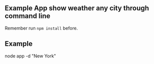 ## Example App show weather any city through command line


Remember run ```npm install``` before. 


## Example 

node app -d "New York"

